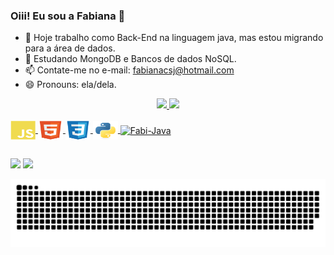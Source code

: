 ### Oiii! Eu sou a Fabiana 👋

- 🔭 Hoje trabalho como Back-End na linguagem java, mas estou migrando para a área de dados.
- 🌱 Estudando MongoDB e Bancos de dados NoSQL.
- 📫 Contate-me no e-mail: fabianacsj@hotmail.com
- 😄 Pronouns: ela/dela.

<!-- gráficos -->
<div align="center">
  <a href="https://github.com/FabianaAlbuquerque97">
  <img height="180em" src="https://github-readme-stats.vercel.app/api?username=FabianaAlbuquerque97&show_icons=true&theme=dracula&include_all_commits=true&count_private=true"/>
  <img height="180em" src="https://github-readme-stats.vercel.app/api/top-langs/?username=FabianaAlbuquerque97&layout=compact&langs_count=7&theme=dracula"/>
</div>

<!-- Ícones das linguagens que uso -->
<div style="display: inline_block"><br>
  <img align="center" alt="Fabi-Js" height="30" width="40" src="https://raw.githubusercontent.com/devicons/devicon/master/icons/javascript/javascript-plain.svg">
  <img align="center" alt="Fabi-HTML" height="30" width="40" src="https://raw.githubusercontent.com/devicons/devicon/master/icons/html5/html5-original.svg">
  <img align="center" alt="Fabi-CSS" height="30" width="40" src="https://raw.githubusercontent.com/devicons/devicon/master/icons/css3/css3-original.svg">
  <img align="center" alt="Fabi-Python" height="30" width="40" src="https://raw.githubusercontent.com/devicons/devicon/master/icons/python/python-original.svg">
  <img align="center" alt="Fabi-Java" height="30" width="40" src="https://cdn.jsdelivr.net/gh/devicons/devicon/icons/java/java-plain-wordmark.svg" />
</div>

   ##
  
<!-- Redes Sociais -->
<div> 
  <a href = "mailto:fabiana.albuquerque.artes@gmail.com"><img src="https://img.shields.io/badge/-Gmail-%23333?style=for-the-badge&logo=gmail&logoColor=white" target="_blank"></a>
  <a href="https://www.linkedin.com/in/fabiana-albuquerque-tecnologa/" target="_blank"><img src="https://img.shields.io/badge/-LinkedIn-%230077B5?style=for-the-badge&logo=linkedin&logoColor=white" target="_blank"></a> 
  
   ![Snake animation](https://github.com/FabianaAlbuquerque97/FabianaAlbuquerque97/blob/output/github-contribution-grid-snake.svg)
</div>
  

